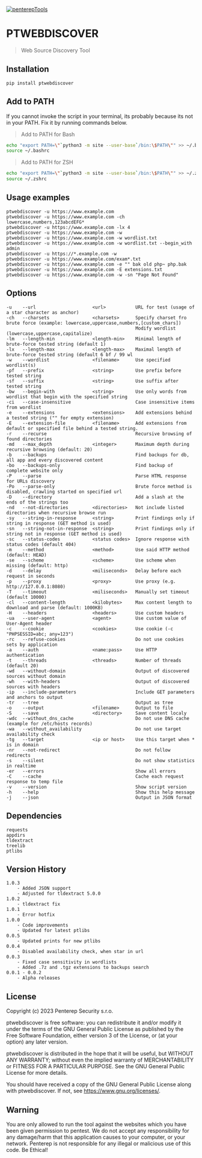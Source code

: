 [![penterepTools](https://www.penterep.com/external/penterepToolsLogo.png)](https://www.penterep.com/)


# PTWEBDISCOVER
> Web Source Discovery Tool

## Installation

```
pip install ptwebdiscover
```

## Add to PATH
If you cannot invoke the script in your terminal, its probably because its not in your PATH. Fix it by running commands below.

> Add to PATH for Bash
```bash
echo "export PATH=\"`python3 -m site --user-base`/bin:\$PATH\"" >> ~/.bashrc
source ~/.bashrc
```

> Add to PATH for ZSH
```bash
echo "export PATH=\"`python3 -m site --user-base`/bin:\$PATH\"" >> ~/.zshrc
source ~/.zshrc
```

## Usage examples
```
ptwebdiscover -u https://www.example.com
ptwebdiscover -u https://www.example.com -ch lowercase,numbers,123abcdEFG*
ptwebdiscover -u https://www.example.com -lx 4
ptwebdiscover -u https://www.example.com -w
ptwebdiscover -u https://www.example.com -w wordlist.txt
ptwebdiscover -u https://www.example.com -w wordlist.txt --begin_with admin
ptwebdiscover -u https://*.example.com -w
ptwebdiscover -u https://www.example.com/exam*.txt
ptwebdiscover -u https://www.example.com -e "" bak old php~ php.bak
ptwebdiscover -u https://www.example.com -E extensions.txt
ptwebdiscover -u https://www.example.com -w -sn "Page Not Found"
```

## Options
```
-u    --url                     <url>           URL for test (usage of a star character as anchor)
-ch   --charsets                <charsets>      Specify charset fro brute force (example: lowercase,uppercase,numbers,[custom_chars])
                                                Modify wordlist (lowercase,uppercase,capitalize)
-lm   --length-min              <length-min>    Minimal length of brute-force tested string (default 1)
-lx   --length-max              <length-max>    Maximal length of brute-force tested string (default 6 bf / 99 wl
-w    --wordlist                <filename>      Use specified wordlist(s)
-pf   --prefix                  <string>        Use prefix before tested string
-sf   --suffix                  <string>        Use suffix after tested string
-bw   --begin-with              <string>        Use only words from wordlist that begin with the specified string
-ci   --case-insensitive                        Case insensitive items from wordlist
-e    --extensions              <extensions>    Add extensions behind a tested string ("" for empty extension)
-E    --extension-file          <filename>      Add extensions from default or specified file behind a tested string.
-r    --recurse                                 Recursive browsing of found directories
-md   --max_depth               <integer>       Maximum depth during recursive browsing (default: 20)
-b    --backups                                 Find backups for db, all app and every discovered content
-bo   --backups-only                            Find backup of complete website only
-P    --parse                                   Parse HTML response for URLs discovery
-Po   --parse-only                              Brute force method is disabled, crawling started on specified url
-D    --directory                               Add a slash at the ends of the strings too
-nd   --not-directories         <directories>   Not include listed directories when recursive browse run
-sy   --string-in-response      <string>        Print findings only if string in response (GET method is used)
-sn   --string-not-in-response  <string>        Print findings only if string not in response (GET method is used)
-sc   --status-codes            <status codes>  Ignore response with status codes (default 404)
-m    --method                  <method>        Use said HTTP method (default: HEAD)
-se   --scheme                  <scheme>        Use scheme when missing (default: http)
-d    --delay                   <miliseconds>   Delay before each request in seconds
-p    --proxy                   <proxy>         Use proxy (e.g. http://127.0.0.1:8080)
-T    --timeout                 <miliseconds>   Manually set timeout (default 10000)
-cl   --content-length          <kilobytes>     Max content length to download and parse (default: 1000KB)
-H    --headers                 <headers>       Use custom headers
-ua   --user-agent              <agent>         Use custom value of User-Agent header
-c    --cookie                  <cookies>       Use cookie (-c "PHPSESSID=abc; any=123")
-rc   --refuse-cookies                          Do not use cookies sets by application
-a    --auth                    <name:pass>     Use HTTP authentication
-t    --threads                 <threads>       Number of threads (default 20)
-wd   --without-domain                          Output of discovered sources without domain
-wh   --with-headers                            Output of discovered sources with headers
-ip   --include-parameters                      Include GET parameters and anchors to output
-tr   --tree                                    Output as tree
-o    --output                  <filename>      Output to file
-S    --save                    <directory>     Save content localy
-wdc  --without_dns_cache                       Do not use DNS cache (example for /etc/hosts records)
-wa   --without_availability                    Do not use target availability check
-tg   --target                  <ip or host>    Use this target when * is in domain
-nr   --not-redirect                            Do not follow redirects
-s    --silent                                  Do not show statistics in realtime
-er   --errors                                  Show all errors
-C    --cache                                   Cache each request response to temp file
-v    --version                                 Show script version
-h    --help                                    Show this help message
-j    --json                                    Output in JSON format

```

## Dependencies
```
requests
appdirs
tldextract
treelib
ptlibs
```

## Version History
```
1.0.3
    - Added JSON support
    - Adjusted for tldextract 5.0.0
1.0.2
    - tldextract fix
1.0.1
    - Error hotfix
1.0.0
    - Code improvements
    - Updated for latest ptlibs
0.0.5
    - Updated prints for new ptlibs
0.0.4
    - Disabled availability check, when star in url
0.0.3
    - Fixed case sensitivity in wordlists
    - Added .7z and .tgz extensions to backups search
0.0.1 - 0.0.2
    - Alpha releases
```

## License

Copyright (c) 2023 Penterep Security s.r.o.

ptwebdiscover is free software: you can redistribute it and/or modify it under the terms of the GNU General Public License as published by the Free Software Foundation, either version 3 of the License, or (at your option) any later version.

ptwebdiscover is distributed in the hope that it will be useful, but WITHOUT ANY WARRANTY; without even the implied warranty of MERCHANTABILITY or FITNESS FOR A PARTICULAR PURPOSE. See the GNU General Public License for more details.

You should have received a copy of the GNU General Public License along with ptwebdiscover. If not, see https://www.gnu.org/licenses/.

## Warning

You are only allowed to run the tool against the websites which
you have been given permission to pentest. We do not accept any
responsibility for any damage/harm that this application causes to your
computer, or your network. Penterep is not responsible for any illegal
or malicious use of this code. Be Ethical!

